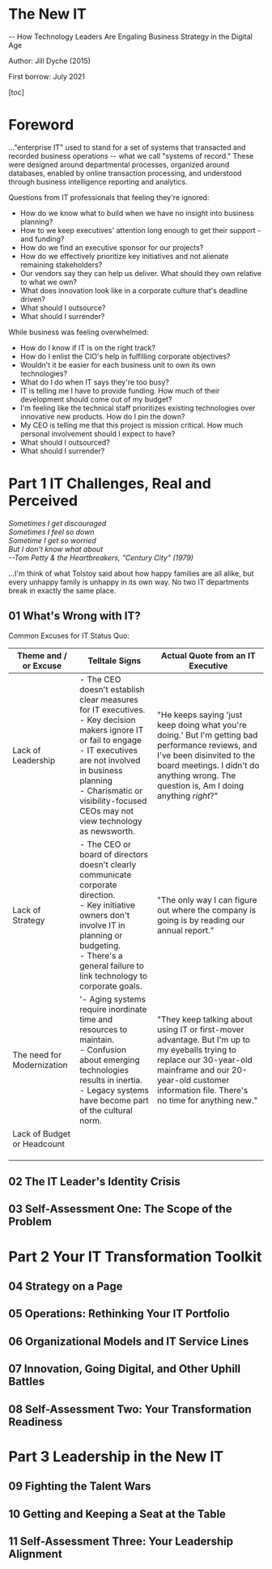 # The New IT

-- How Technology Leaders Are Engaling Business Strategy in the Digital Age

Author: Jill Dyche (2015)

First borrow: July 2021

[toc]

# Foreword

..."enterprise IT" used to stand for a set of systems that transacted and recorded business operations -- what we call "systems of record." These were designed around departmental processes, organized around databases, enabled by online transaction processing, and understood through business intelligence reporting and analytics.

Questions from IT professionals that feeling they're ignored:

- How do we know what to build when we have no insight into business planning?
- How to we keep executives' attention long enough to get their support - and funding?
- How do we find an executive sponsor for our projects?
- How do we effectively prioritize key initiatives and not alienate remaining stakeholders?
- Our vendors say they can help us deliver. What should they own relative to what we own?
- What does innovation look like in a corporate culture that's deadline driven?
- What should I outsource?
- What should I surrender?

While business was feeling overwhelmed:

- How do I know if IT is on the right track?
- How do I enlist the CIO's help in fulfilling corporate objectives?
- Wouldn't it be easier for each business unit to own its own technologies?
- What do I do when IT says they're too busy?
- IT is telling me I have to provide funding. How much of their development should come out of my budget?
- I'm feeling like the technical staff prioritizes existing technologies over innovative new products. How do I pin the down?
- My CEO is telling me that this project is mission critical. How much personal involvement should I expect to have?
- What should I outsourced?
- What should I surrender?

# Part 1 IT Challenges, Real and Perceived

_Sometimes I get discouraged<br>Sometimes I feel so down<br>Sometime I get so worried<br>But I don't know what about<br>--Tom Petty & the Heartbreakers, "Century City" (1979)_

...I'm think of what Tolstoy said about how happy families are all alike, but every unhappy family is unhappy in its own way. No two IT departments break in exactly the same place.

## 01 What's Wrong with IT?

Common Excuses for IT Status Quo:

| Theme and / or Excuse       | Telltale Signs                                               | Actual Quote from an IT Executive                            |
| --------------------------- | ------------------------------------------------------------ | ------------------------------------------------------------ |
| Lack of Leadership          | - The CEO doesn't establish clear measures for IT executives.<br />- Key decision makers ignore IT or fail to engage<br />- IT executives are not involved in business planning<br />- Charismatic or visibility-focused CEOs may not view technology as newsworth. | "He keeps saying 'just keep doing what you're doing.' But I'm getting bad performance reviews, and I've been disinvited to the board meetings. I didn't do anything wrong. The question is, Am I doing anything _right_?" |
| Lack of Strategy            | - The CEO or board of directors doesn't clearly communicate corporate direction.<br />- Key initiative owners don't involve IT in planning or budgeting.<br />- There's a general failure to link technology to corporate goals. | "The only way I can figure out where the company is going is by reading our annual report." |
| The need for Modernization  | '- Aging systems require inordinate time and resources to maintain.<br />- Confusion about emerging technologies results in inertia.<br />- Legacy systems have become part of the cultural norm. | "They keep talking about using IT or first-mover advantage. But I'm up to my eyeballs trying to replace our 30-year-old mainframe and our 20-year-old customer information file. There's no time for anything new." |
| Lack of Budget or Headcount |                                                              |                                                              |
|                             |                                                              |                                                              |
|                             |                                                              |                                                              |
|                             |                                                              |                                                              |



## 02 The IT Leader's Identity Crisis

## 03 Self-Assessment One: The Scope of the Problem

# Part 2 Your IT Transformation Toolkit

## 04 Strategy on a Page

## 05 Operations: Rethinking Your IT Portfolio

## 06 Organizational Models and IT Service Lines

## 07 Innovation, Going Digital, and Other Uphill Battles

## 08 Self-Assessment Two: Your Transformation Readiness

# Part 3 Leadership in the New IT

## 09 Fighting the Talent Wars

## 10 Getting and Keeping a Seat at the Table

## 11 Self-Assessment Three: Your Leadership Alignment